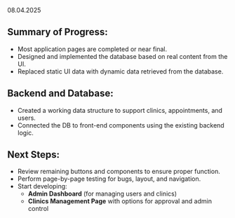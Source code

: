 08.04.2025

##  Summary of Progress:
- Most application pages are completed or near final.
- Designed and implemented the database based on real content from the UI.
- Replaced static UI data with dynamic data retrieved from the database.

## Backend and Database:
- Created a working data structure to support clinics, appointments, and users.
- Connected the DB to front-end components using the existing backend logic.

##  Next Steps:
- Review remaining buttons and components to ensure proper function.
- Perform page-by-page testing for bugs, layout, and navigation.
- Start developing:
  - **Admin Dashboard** (for managing users and clinics)
  - **Clinics Management Page** with options for approval and admin control

